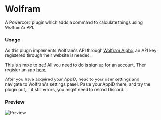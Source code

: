 # Wolfram

A Powercord plugin which adds a command to calculate things using Wolfram's API.

### Usage

As this plugin implements Wolfram's API through [Wolfram Alpha](https://www.wolframalpha.com/), an API key registered through their website is needed.

This is simple to get! All you need to do is sign up for an account. Then register an app [here.](https://developer.wolframalpha.com/portal/myapps/)

After you have acquired your AppID, head to your user settings and navigate to Wolfram's settings panel. Paste your AppID there, and try the plugin out, if it still errors, you might need to reload Discord.

### Preview

![Preview](https://github.com/ItsSyfe/Wolfram/blob/master/wolfram.gif)

